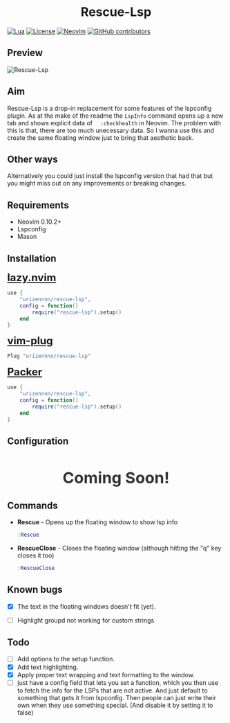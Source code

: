 <div align="center">
    <h1>Rescue-Lsp</hjson</h1>
</div>

[![Lua](https://img.shields.io/badge/Lua-5.1%20|%205.3%20|%205.4-blue.svg)](https://www.lua.org)
[![License](https://img.shields.io/badge/license-MIT-green.svg)](https://opensource.org/licenses/MIT)
[![Neovim](https://img.shields.io/badge/Neovim-0.10.2%2B-blue.svg)](https://github.com/neovim/neovim)
[![GitHub contributors](https://img.shields.io/github/contributors/urizennnn/zync)](https://github.com/urizennnn/zync/graphs/contributors)


## Preview
![Rescue-Lsp](https://github.com/urizennnnn/rescue-lsp.nvim/blob/master/media/preview.png)

## Aim
Rescue-Lsp is a drop-in replacement for some features of the lspconfig plugin. As at the make of the readme the ```LspInfo``` command opens up a new tab and shows explicit data of ``` 
:checkhealth``` in Neovim. The problem with this is that, there are too much unecessary data. So I wanna use this and create the same floating window just to bring that aesthetic back.

## Other ways
Alternatively you could just install the lspconfig version that had that but you might miss out on any improvements or breaking changes.

## Requirements
- Neovim 0.10.2+
- Lspconfig
- Mason

## Installation
<span style="font-size: 24px; font-weight: bold;">[lazy.nvim](https://github.com/folke/lazy.nvim)</span>
```lua
use {
    "urizennnn/rescue-lsp",
    config = function()
        require("rescue-lsp").setup()
    end
}
```
<span style="font-size: 24px; font-weight: bold;">[vim-plug](https://github.com/junegunn/vim-plug)</span>
```lua
Plug "urizennnn/rescue-lsp"
```


<span style="font-size: 24px; font-weight: bold;">[Packer](https://github.com/wbthomason/packer.nvim)</span>
```lua
use {
    "urizennnn/rescue-lsp",
    config = function()
        require("rescue-lsp").setup()
    end
}
```


## Configuration

<h1 style="font-size: 36px; font-weight: bold; color: #333; text-align: center;">Coming Soon!</h1>

## Commands
- **Rescue** - Opens up the floating window to show lsp info
    ```lua 
    :Rescue
    ```
- **RescueClose** - Closes the floating window (although hitting the "q" key closes it too)
    ```lua
    :RescueClose
    ```

## Known bugs
- [x] The text in the floating windows doesn't fit (yet).
- [ ] Highlight groupd not working for custom strings


## Todo
- [ ] Add options to the setup function.
- [x] Add text highlighting.
- [x] Apply proper text wrapping and text formatting to the window.
- [ ] just have a config field that lets you set a function, which you then use to fetch the info for the LSPs that are not active.
And just default to something that gets it from lspconfig.
Then people can just write their own when they use something special.
(And disable it by setting it to false)
